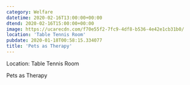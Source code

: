 ```yaml
---
category: Welfare
datetime: 2020-02-16T13:00:00+00:00
dtend: 2020-02-16T15:00:00+00:00
image: https://ucarecdn.com/f70e55f2-7fc9-4df8-b536-4e42e1cb31b0/
location: 'Table Tennis Room'
pubdate: 2020-01-18T00:58:15.334077
title: 'Pets as Therapy'
---
```

Location: Table Tennis Room

Pets as Therapy